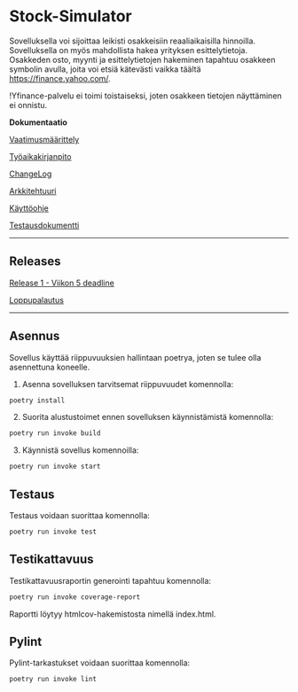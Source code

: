 # Stock-Simulator

Sovelluksella voi sijoittaa leikisti osakkeisiin reaaliaikaisilla hinnoilla. Sovelluksella on myös mahdollista hakea yrityksen esittelytietoja. Osakkeden osto, myynti ja esittelytietojen hakeminen tapahtuu osakkeen symbolin avulla, joita voi etsiä kätevästi vaikka täältä https://finance.yahoo.com/. 

!Yfinance-palvelu ei toimi toistaiseksi, joten osakkeen tietojen näyttäminen ei onnistu.

**Dokumentaatio**

[Vaatimusmäärittely](https://github.com/JanneKarki/ot-harjoitustyo/blob/main/dokumentaatio/vaatimusmaarittely.md)

[Työaikakirjanpito](https://github.com/JanneKarki/ot-harjoitustyo/blob/main/dokumentaatio/tuntikirjanpito.md)

[ChangeLog](https://github.com/JanneKarki/ot-harjoitustyo/blob/main/dokumentaatio/Changelog.md)

[Arkkitehtuuri](https://github.com/JanneKarki/ot-harjoitustyo/blob/main/dokumentaatio/arkkitehtuuri.md)

[Käyttöohje](https://github.com/JanneKarki/ot-harjoitustyo/blob/main/dokumentaatio/kayttoohje.md)

[Testausdokumentti](https://github.com/JanneKarki/ot-harjoitustyo/blob/main/dokumentaatio/testausdokumentti.md)


____________________________________________
## Releases
[Release 1 - Viikon 5 deadline](https://github.com/JanneKarki/ot-harjoitustyo/releases/Viikon5)

[Loppupalautus](https://github.com/JanneKarki/ot-harjoitustyo/releases/tag/Final_release)
__________________________

## Asennus

Sovellus käyttää riippuvuuksien hallintaan poetrya, joten se tulee olla asennettuna koneelle.

1. Asenna sovelluksen tarvitsemat riippuvuudet komennolla:
```bash
poetry install
```
2. Suorita alustustoimet ennen sovelluksen käynnistämistä komennolla:
```bash
poetry run invoke build
```
3. Käynnistä sovellus komennoilla:

```bash
poetry run invoke start
```

## Testaus
Testaus voidaan suorittaa komennolla:

```bash
poetry run invoke test
```

## Testikattavuus
Testikattavuusraportin generointi tapahtuu komennolla:

```bash
poetry run invoke coverage-report
```

Raportti löytyy htmlcov-hakemistosta nimellä index.html. 

## Pylint
Pylint-tarkastukset voidaan suorittaa komennolla:

```bash
poetry run invoke lint
```


